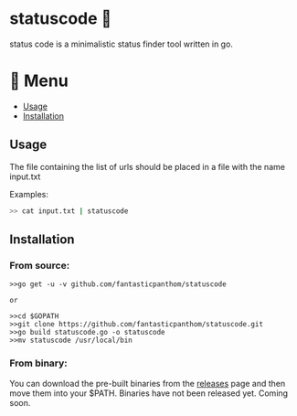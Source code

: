 # statuscode :panda_face:

status code is a minimalistic status finder tool written in go.

# :scroll: Menu 

- [Usage](#Usage)
- [Installation](#Installation)

## Usage


The file containing the list of urls should be placed in a file with the name input.txt 

Examples:

```bash
>> cat input.txt | statuscode
```
## Installation 
### From source:

```
>>go get -u -v github.com/fantasticpanthom/statuscode

or

>>cd $GOPATH
>>git clone https://github.com/fantasticpanthom/statuscode.git
>>go build statuscode.go -o statuscode
>>mv statuscode /usr/local/bin
```
### From binary:
You can download the pre-built binaries from the [releases](https://github.com/fantasticpanthom/statuscode/releases/) page and then move them into your $PATH.
Binaries have not been released yet.
Coming soon.
